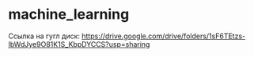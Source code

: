 # machine_learning
Ссылка на гугл диск:
https://drive.google.com/drive/folders/1sF6TEtzs-IbWdJye9O81K1S_KbpDYCCS?usp=sharing

